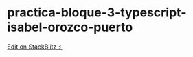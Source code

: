 # practica-bloque-3-typescript-isabel-orozco-puerto

[Edit on StackBlitz ⚡️](https://stackblitz.com/edit/practica-bloque-3-typescript-isabel-orozco-puerto)